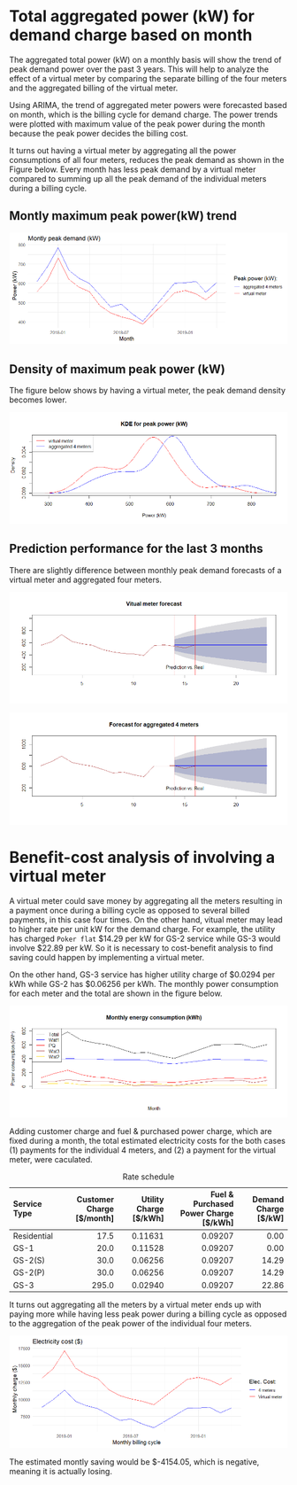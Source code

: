 # Total aggregated power (kW) for demand charge based on month

The aggregated total power (kW) on a monthly basis will show the trend of peak demand power over the past 3 years. This will help to analyze the effect of a virtual meter by comparing the separate billing of the four meters and the aggregated billing of the virtual meter. 

Using ARIMA, the trend of aggregated meter powers were forecasted based on month, which is the billing cycle for demand charge. The power trends were plotted with maximum value of the peak power during the month because the peak power decides the billing cost.

It turns out having a virtual meter by aggregating all the power consumptions of all four meters, reduces the peak demand as shown in the Figure below. Every month has less peak demand by a virtual meter compared to summing up all the peak demand of the individual meters during a billing cycle. 

## Montly maximum peak power(kW) trend

![](charge_files/figure-html/unnamed-chunk-1-1.png)<!-- -->


## Density of maximum peak power (kW)

The figure below shows by having a virtual meter, the peak demand density becomes lower.

![](charge_files/figure-html/unnamed-chunk-2-1.png)<!-- -->

## Prediction performance for the last 3 months

There are slightly difference between monthly peak demand forecasts of a virtual meter and aggregated four meters. 

![](charge_files/figure-html/unnamed-chunk-3-1.png)<!-- -->

![](charge_files/figure-html/unnamed-chunk-4-1.png)<!-- -->


# Benefit-cost analysis of involving a virtual meter

A virtual meter could save money by aggregating all the meters resulting in a payment once during a billing cycle as opposed to several billed payments, in this case four times. On the other hand, vitual meter may lead to higher rate per unit kW for the demand charge. For example, the utility has charged `Poker flat` \$14.29 per kW for GS-2 service while GS-3 would involve \$22.89 per kW. So it is necessary to cost-benefit analysis to find saving could happen by implementing a virtual meter. 



On the other hand, GS-3 service has higher utility charge of \$0.0294 per kWh while GS-2 has \$0.06256 per kWh. The monthly power consumption for each meter and the total are shown in the figure below. 

![](charge_files/figure-html/unnamed-chunk-6-1.png)<!-- -->

Adding customer charge and fuel & purchased power charge, which are fixed during a month, the total estimated electricity costs for the both cases (1) payments for the individual 4 meters, and (2) a payment for the virtual meter, were caculated. 

<table class="table table-striped table-hover table-condensed" style="margin-left: auto; margin-right: auto;">
<caption>Rate schedule</caption>
 <thead>
  <tr>
   <th style="text-align:left;"> Service Type </th>
   <th style="text-align:right;"> Customer Charge [$/month] </th>
   <th style="text-align:right;"> Utility Charge [$/kWh] </th>
   <th style="text-align:right;"> Fuel &amp; Purchased Power Charge [$/kWh] </th>
   <th style="text-align:right;"> Demand Charge [$/kW] </th>
  </tr>
 </thead>
<tbody>
  <tr>
   <td style="text-align:left;"> Residential </td>
   <td style="text-align:right;"> 17.5 </td>
   <td style="text-align:right;"> 0.11631 </td>
   <td style="text-align:right;"> 0.09207 </td>
   <td style="text-align:right;"> 0.00 </td>
  </tr>
  <tr>
   <td style="text-align:left;"> GS-1 </td>
   <td style="text-align:right;"> 20.0 </td>
   <td style="text-align:right;"> 0.11528 </td>
   <td style="text-align:right;"> 0.09207 </td>
   <td style="text-align:right;"> 0.00 </td>
  </tr>
  <tr>
   <td style="text-align:left;"> GS-2(S) </td>
   <td style="text-align:right;"> 30.0 </td>
   <td style="text-align:right;"> 0.06256 </td>
   <td style="text-align:right;"> 0.09207 </td>
   <td style="text-align:right;"> 14.29 </td>
  </tr>
  <tr>
   <td style="text-align:left;"> GS-2(P) </td>
   <td style="text-align:right;"> 30.0 </td>
   <td style="text-align:right;"> 0.06256 </td>
   <td style="text-align:right;"> 0.09207 </td>
   <td style="text-align:right;"> 14.29 </td>
  </tr>
  <tr>
   <td style="text-align:left;"> GS-3 </td>
   <td style="text-align:right;"> 295.0 </td>
   <td style="text-align:right;"> 0.02940 </td>
   <td style="text-align:right;"> 0.09207 </td>
   <td style="text-align:right;"> 22.86 </td>
  </tr>
</tbody>
</table>


It turns out aggregating all the meters by a virtual meter ends up with paying more while having less peak power during a billing cycle as opposed to the aggregation of the peak power of the individual four meters. 

![](charge_files/figure-html/unnamed-chunk-8-1.png)<!-- -->


The estimated montly saving would be \$-4154.05, which is negative, meaning it is actually losing. 


